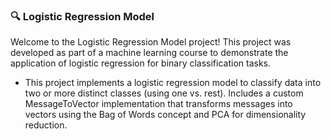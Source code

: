 ### 🔍 Logistic Regression Model
Welcome to the Logistic Regression Model project! This project was developed as part of a machine learning course to demonstrate the application of logistic regression for binary classification tasks.
- This project implements a logistic regression model to classify data into two or more distinct classes (using one vs. rest).
Includes a custom MessageToVector implementation that transforms messages into vectors using the Bag of Words concept and PCA for dimensionality reduction.
